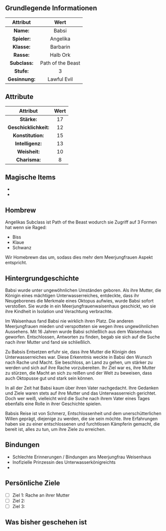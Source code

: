 

## Grundlegende Informationen

|    Attribut    |       Wert        |
|:--------------:|:-----------------:|
|   **Name:**    |       Babsi       |
|  **Spieler:**  |     Angelika      |
|  **Klasse:**   |     Barbarin      |
|   **Rasse:**   |     Halb Ork      |
| **Subclass:**  | Path of the Beast |
|   **Stufe:**   |         3         |
| **Gesinnung:** |    Lawful Evil    |

## Attribute
|       Attribut        | Wert |
|:---------------------:|:----:|
|      **Stärke:**      |  17  |
| **Geschicklichkeit:** |  12  |
|   **Konstitution:**   |  15  |
|   **Intelligenz:**    |  13  |
|     **Weisheit:**     |  10  |
|     **Charisma:**     |  8   |



## Magische Items

- 
- 

## Hombrew 

Angelikas Subclass ist Path of the Beast wodurch sie Zugriff auf 3 Formen hat wenn sie Raged:

- Biss
- Klaue
- Schwanz

Wir Homebrewn das um, sodass dies mehr dem Meerjungfrauen Aspekt entspricht.



## Hintergrundgeschichte

Babsi wurde unter ungewöhnlichen Umständen geboren. Als ihre Mutter, die Königin eines mächtigen Unterwasserreiches, entdeckte, dass ihr Neugeborenes die Merkmale eines Oktopus aufwies, wurde Babsi sofort verstoßen. Sie wurde in ein Meerjungfrauenwaisenhaus geschickt, wo sie ihre Kindheit in Isolation und Verachtung verbrachte.

Im Waisenhaus fand Babsi nie wirklich ihren Platz. Die anderen Meerjungfrauen mieden und verspotteten sie wegen ihres ungewöhnlichen Aussehens. Mit 16 Jahren wurde Babsi schließlich aus dem Waisenhaus geworfen. Entschlossen, Antworten zu finden, begab sie sich auf die Suche nach ihrer Mutter und fand sie schließlich.

Zu Babsis Entsetzen erfuhr sie, dass ihre Mutter die Königin des Unterwasserreiches war. Diese Erkenntnis weckte in Babsi den Wunsch nach Rache und Macht. Sie beschloss, an Land zu gehen, um stärker zu werden und sich auf ihre Rache vorzubereiten. Ihr Ziel war es, ihre Mutter zu stürzen, die Macht an sich zu reißen und der Welt zu beweisen, dass auch Oktopusse gut und stark sein können.

In all der Zeit hat Babsi kaum über ihren Vater nachgedacht. Ihre Gedanken und Ziele waren stets auf ihre Mutter und das Unterwasserreich gerichtet. Doch wer weiß, vielleicht wird die Suche nach ihrem Vater eines Tages ebenfalls eine Rolle in ihrer Geschichte spielen.

Babsis Reise ist von Schmerz, Entschlossenheit und dem unerschütterlichen Willen geprägt, diejenige zu werden, die sie sein möchte. Ihre Erfahrungen haben sie zu einer entschlossenen und furchtlosen Kämpferin gemacht, die bereit ist, alles zu tun, um ihre Ziele zu erreichen.

## Bindungen

- Schlechte Erinnerungen / Bindungen ans Meerjungfrau Weisenhaus
- Inofizielle Prinzessin des Unterwasserkönigreichts 
- 



## Persönliche Ziele

- [ ] Ziel 1: Rache an ihrer Mutter
- [ ] Ziel 2: 
- [ ] Ziel 3: 

## Was bisher geschehen ist




